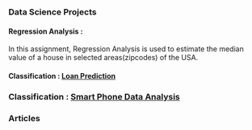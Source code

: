 ### Data Science Projects

#### Regression Analysis : 
In this assignment, Regression Analysis is used to estimate the median value of a house in selected areas(zipcodes) of the USA. 

#### Classification : [Loan Prediction](https://github.com/sanatdas/Loan-Prediction)

### Classification : [Smart Phone Data Analysis ](https://github.com/sanatdas/Loan-Prediction)




### Articles
